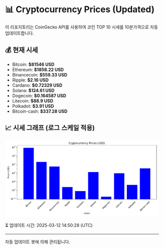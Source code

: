 
# 📊 Cryptocurrency Prices (Updated)

이 리포지토리는 CoinGecko API를 사용하여 코인 TOP 10 시세를 10분가격으로 자동 업데이트합니다.

## 💰 현재 시세
- Bitcoin: **$81546 USD**
- Ethereum: **$1858.22 USD**
- Binancecoin: **$559.33 USD**
- Ripple: **$2.16 USD**
- Cardano: **$0.72329 USD**
- Solana: **$124.61 USD**
- Dogecoin: **$0.164587 USD**
- Litecoin: **$88.9 USD**
- Polkadot: **$3.91 USD**
- Bitcoin-cash: **$337.28 USD**

## 📈 시세 그래프 (로그 스케일 적용)
![Crypto Prices](crypto_prices.png)

⏳ 업데이트 시간: 2025-03-12 14:50:28 (UTC)

---
자동 업데이트 봇에 의해 관리됩니다.
